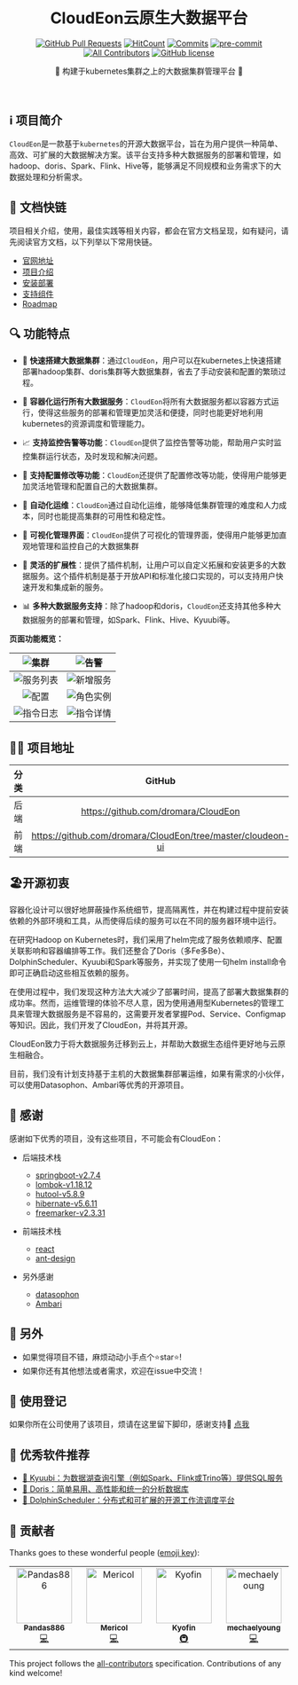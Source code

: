 <div align="center">
<h1>CloudEon云原生大数据平台</h1>

[![GitHub Pull Requests](https://img.shields.io/github/stars/dromara/CloudEon)](https://github.com/dromara/CloudEon/stargazers)
[![HitCount](https://views.whatilearened.today/views/github/dromara/CloudEon.svg)](https://github.com/dromara/CloudEon)
[![Commits](https://img.shields.io/github/commit-activity/m/dromara/CloudEon?color=ffff00)](https://github.com/dromara/CloudEon/commits/main)
[![pre-commit](https://img.shields.io/badge/pre--commit-enabled-brightgreen?logo=pre-commit)](https://github.com/pre-commit/pre-commit)
[![All Contributors](https://img.shields.io/badge/all_contributors-3-orange.svg?style=flat-square)](#contributors-)
[![GitHub license](https://img.shields.io/github/license/dromara/CloudEon)](https://github.com/dromara/CloudEon/LICENSE)

<p> 🌉 构建于kubernetes集群之上的大数据集群管理平台 🌉</p>

<img src="https://camo.githubusercontent.com/82291b0fe831bfc6781e07fc5090cbd0a8b912bb8b8d4fec0696c881834f81ac/68747470733a2f2f70726f626f742e6d656469612f394575424971676170492e676966" width="800"  height="3">
</div><br>



## ℹ️ 项目简介

`CloudEon`是一款基于`kubernetes`的开源大数据平台，旨在为用户提供一种简单、高效、可扩展的大数据解决方案。该平台支持多种大数据服务的部署和管理，如hadoop、doris、Spark、Flink、Hive等，能够满足不同规模和业务需求下的大数据处理和分析需求。

## 🔗 文档快链

项目相关介绍，使用，最佳实践等相关内容，都会在官方文档呈现，如有疑问，请先阅读官方文档，以下列举以下常用快链。

- [官网地址](https://cloudeon.top//)
- [项目介绍](https://docs.cloudeon.top/en/latest/)
- [安装部署](https://docs.cloudeon.top/en/latest/%E5%AE%89%E8%A3%85%E9%83%A8%E7%BD%B2/docker)
- [支持组件](https://docs.cloudeon.top/en/latest/%E6%94%AF%E6%8C%81%E7%BB%84%E4%BB%B6/supportservice/)
- [Roadmap](https://docs.cloudeon.top/en/latest/Roadmap/)


## 🔍 功能特点

- 🚀 **快速搭建大数据集群**：通过`CloudEon`，用户可以在kubernetes上快速搭建部署hadoop集群、doris集群等大数据集群，省去了手动安装和配置的繁琐过程。

- 🐳 **容器化运行所有大数据服务**：`CloudEon`将所有大数据服务都以容器方式运行，使得这些服务的部署和管理更加灵活和便捷，同时也能更好地利用kubernetes的资源调度和管理能力。

- 📈 **支持监控告警等功能**：`CloudEon`提供了监控告警等功能，帮助用户实时监控集群运行状态，及时发现和解决问题。

- 🔧 **支持配置修改等功能**：`CloudEon`还提供了配置修改等功能，使得用户能够更加灵活地管理和配置自己的大数据集群。

- 🤖 **自动化运维**：`CloudEon`通过自动化运维，能够降低集群管理的难度和人力成本，同时也能提高集群的可用性和稳定性。

- 👀 **可视化管理界面**：`CloudEon`提供了可视化的管理界面，使得用户能够更加直观地管理和监控自己的大数据集群

- 🔌 **灵活的扩展性**：提供了插件机制，让用户可以自定义拓展和安装更多的大数据服务。这个插件机制是基于开放API和标准化接口实现的，可以支持用户快速开发和集成新的服务。

- 📊 **多种大数据服务支持**：除了hadoop和doris，`CloudEon`还支持其他多种大数据服务的部署和管理，如Spark、Flink、Hive、Kyuubi等。

**页面功能概览：**

|           ![集群](https://user-images.githubusercontent.com/123344357/230782193-d2830fa7-92c8-4efc-a44e-df0e8742b012.png)           | ![告警](https://user-images.githubusercontent.com/123344357/230778648-653dc9a7-f78e-4f1d-9aaa-7689ad257f10.png)  |
|:---------------------------------------------------------------------------------------:|---------------------------------------------------------------------|
|  ![服务列表](https://user-images.githubusercontent.com/123344357/230782573-aca46f56-46d6-4eb1-b0e4-4dbaf78a9695.png)  |  ![新增服务](https://user-images.githubusercontent.com/123344357/230782108-b9e322b3-c1de-4ad1-a34d-d89ab0319252.png)  |
|           ![配置](https://user-images.githubusercontent.com/123344357/230782069-93574212-8628-4af5-934a-b09ea0c073e5.png)           | ![角色实例](https://user-images.githubusercontent.com/123344357/230778761-0accabf4-209e-4666-8b7d-0fe8dcd52056.png)  |
|           ![指令日志](https://user-images.githubusercontent.com/123344357/230778679-6520b845-e354-4a73-a661-fb5b7596f217.png)       | ![指令详情](https://user-images.githubusercontent.com/123344357/230778699-a152755b-8c66-40a8-8fdc-27aa1f8e239c.png) |



## 👨‍💻 项目地址

| 分类 |                        GitHub                        |                        Gitee                        |
| :--: | :--------------------------------------------------: | :-------------------------------------------------: |
| 后端 |  https://github.com/dromara/CloudEon   | https://gitee.com/dromara/CloudEon  |
| 前端 | https://github.com/dromara/CloudEon/tree/master/cloudeon-ui | https://gitee.com/dromara/CloudEon/tree/master/cloudeon-ui  |


## 🏖开源初衷
容器化设计可以很好地屏蔽操作系统细节，提高隔离性，并在构建过程中提前安装依赖的外部环境和工具，从而使得后续的服务可以在不同的服务器环境中运行。

在研究Hadoop on Kubernetes时，我们采用了helm完成了服务依赖顺序、配置关联影响和容器编排等工作。我们还整合了Doris（多Fe多Be）、DolphinScheduler、Kyuubi和Spark等服务，并实现了使用一句helm install命令即可正确启动这些相互依赖的服务。

在使用过程中，我们发现这种方法大大减少了部署时间，提高了部署大数据集群的成功率。然而，运维管理的体验不尽人意，因为使用通用型Kubernetes的管理工具来管理大数据服务是不容易的，这需要开发者掌握Pod、Service、Configmap等知识。因此，我们开发了CloudEon，并将其开源。

CloudEon致力于将大数据服务迁移到云上，并帮助大数据生态组件更好地与云原生相融合。

目前，我们没有计划支持基于主机的大数据集群部署运维，如果有需求的小伙伴，可以使用Datasophon、Ambari等优秀的开源项目。

## 🥰 感谢

感谢如下优秀的项目，没有这些项目，不可能会有CloudEon：

- 后端技术栈
  - [springboot-v2.7.4](https://github.com/spring-projects/spring-boot)
  - [lombok-v1.18.12](https://github.com/projectlombok/lombok)
  - [hutool-v5.8.9](https://github.com/dromara/hutool)
  - [hibernate-v5.6.11](https://github.com/hibernate/hibernate-orm)
  - [freemarker-v2.3.31](https://github.com/apache/freemarker)
- 前端技术栈
  - [react](https://github.com/facebook/react)
  - [ant-design](https://github.com/ant-design/ant-design)

- 另外感谢
  - [datasophon](https://github.com/datasophon/datasophon)
  - [Ambari](https://github.com/apache/ambari)

## 🤗 另外

- 如果觉得项目不错，麻烦动动小手点个⭐️star⭐️!
- 如果你还有其他想法或者需求，欢迎在issue中交流！


## 📝 使用登记

如果你所在公司使用了该项目，烦请在这里留下脚印，感谢支持🥳 [点我](https://github.com/dromara/CloudEon/issues/8)


## 💎 优秀软件推荐

- [🦊 Kyuubi：为数据湖查询引擎（例如Spark、Flink或Trino等）提供SQL服务](https://github.com/apache/kyuubi)
- [🦄 Doris：简单易用、高性能和统一的分析数据库](https://github.com/apache/doris/)
- [🐬 DolphinScheduler：分布式和可扩展的开源工作流调度平台](https://github.com/apache/dolphinscheduler)


## 🤝 贡献者

Thanks goes to these wonderful people ([emoji key](https://allcontributors.org/docs/en/emoji-key)):

<!-- ALL-CONTRIBUTORS-LIST:START - Do not remove or modify this section -->
<!-- prettier-ignore-start -->
<!-- markdownlint-disable -->
<table>
  <tbody>
    <tr>
      <td align="center" valign="top" width="14.28%"><a href="https://github.com/Pandas886"><img src="https://avatars.githubusercontent.com/u/123344357?v=4?s=100" width="100px;" alt="Pandas886"/><br /><sub><b>Pandas886</b></sub></a><br /><a href="https://github.com/dromara/CloudEon/commits?author=Pandas886" title="Code">💻</a></td>
      <td align="center" valign="top" width="14.28%"><a href="https://github.com/Mericol"><img src="https://avatars.githubusercontent.com/u/39690226?v=4?s=100" width="100px;" alt="Mericol"/><br /><sub><b>Mericol</b></sub></a><br /><a href="https://github.com/dromara/CloudEon/commits?author=Mericol" title="Code">💻</a></td>
      <td align="center" valign="top" width="14.28%"><a href="https://github.com/Kyofin"><img src="https://avatars.githubusercontent.com/u/18548053?v=4?s=100" width="100px;" alt="Kyofin"/><br /><sub><b>Kyofin</b></sub></a><br /><a href="#infra-Kyofin" title="Infrastructure (Hosting, Build-Tools, etc)">🚇</a> </td>
      <td align="center" valign="top" width="14.28%"><a href="https://github.com/mechaelyoung"><img src="https://avatars.githubusercontent.com/u/44049993?v=4?s=100" width="100px;" alt="mechaelyoung"/><br /><sub><b>mechaelyoung</b></sub></a><br /><a href="https://github.com/dromara/CloudEon/commits?author=mechaelyoung" title="Code">💻</a></td>
    </tr>
  </tbody>
</table>

<!-- markdownlint-restore -->
<!-- prettier-ignore-end -->

<!-- ALL-CONTRIBUTORS-LIST:END -->

This project follows the [all-contributors](https://github.com/all-contributors/all-contributors) specification. Contributions of any kind welcome!
